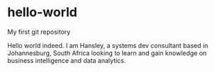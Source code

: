 # hello-world
My first git repository

Hello world indeed. I am Hansley, a systems dev consultant based in Johannesburg, South Africa
looking to learn and gain knowledge on business intelligence and data analytics.
